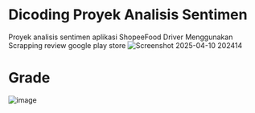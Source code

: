 # Dicoding Proyek Analisis Sentimen
Proyek analisis sentimen aplikasi ShopeeFood Driver
Menggunakan Scrapping review google play store
![Screenshot 2025-04-10 202414](https://github.com/user-attachments/assets/fb4b9493-a283-43c8-8ddd-6ba281899a4f)

# Grade
![image](https://github.com/user-attachments/assets/a0de1615-f75a-4ed3-9951-7749310b7f3c)

